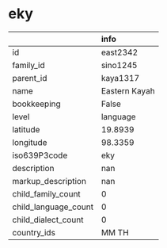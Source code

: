 # eky
|                      | info          |
|:---------------------|:--------------|
| id                   | east2342      |
| family_id            | sino1245      |
| parent_id            | kaya1317      |
| name                 | Eastern Kayah |
| bookkeeping          | False         |
| level                | language      |
| latitude             | 19.8939       |
| longitude            | 98.3359       |
| iso639P3code         | eky           |
| description          | nan           |
| markup_description   | nan           |
| child_family_count   | 0             |
| child_language_count | 0             |
| child_dialect_count  | 0             |
| country_ids          | MM TH         |